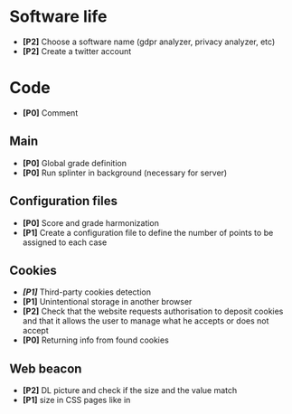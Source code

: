 # Software life

* **[P2]** Choose a software name (gdpr analyzer, privacy analyzer, etc)
* **[P2]** Create a twitter account

# Code
* **[P0]** Comment

## Main

* **[P0]** Global grade definition
* **[P0]** Run splinter in background (necessary for server)

## Configuration files

* **[P0]** Score and grade harmonization
* **[P1]** Create a configuration file to define the number of points to be assigned to each case

## Cookies

* ***[P1]*** Third-party cookies detection
* **[P1]** Unintentional storage in another browser
* **[P2]** Check that the website requests authorisation to deposit cookies and that it allows the user to manage what he accepts or does not accept
* **[P0]** Returning info from found cookies

## Web beacon

* **[P2]** DL picture and check if the size and the value match
* **[P1]** size in CSS pages like in <style/>
* **[P1]** DL each week the Blacklist and use a timestamp. DO IT but implementable when the server is up
* **[P0]** add url only and add eatch category matched in True

## Transmission security
* **[P0]** Establish the scoring grid for the encryption suites + implement.
* **[P0]** Make protocol testing functional + find solution for (SSLv2, SSLv3)
* **[P0]** List F grade conditions by sub-part (e.g. presence of RC4, SSLv2 etc.) + implement.
* **[P0]** Continue research on the type of certificate (domain verification, self-signed etc.)

## Report
* **[P0]** Provide small tips based on results
* **[P0]** Show details of cookies and webbeacaon found

## Website :
* **[P0]** Finish the design (make something presentable)
* **[P0]** Putting it into production

# Distribution

* *[P3]* Put the software in a package manager (*pip*, *snap*, etc)
* **[P0]** Create a website to allow the use of the software directly on it, without any installation
* **[P2]** Create a website to allow the download of the software on the different platforms


# Scientific contributions

* **[P2]**  End-of-study project report (updated over time)
* **[P2]**  *Misc* and/or *GNU/Linux Magazine* publication
